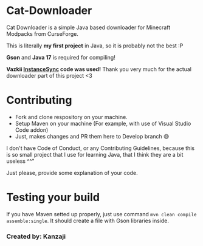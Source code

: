 # Cat-Downloader
Cat Downloader is a simple Java based downloader for Minecraft Modpacks from CurseForge.

This is literally **my first project** in Java, so it is probably not the best :P

**Gson** and **Java 17** is required for compiling!

**Vazkii [InstanceSync](https://github.com/Vazkii/InstanceSync) code was used!** Thank you very much for the actual downloader part of this project <3

# Contributing
- Fork and clone respository on your machine.
- Setup Maven on your machine (For example, with use of Visual Studio Code addon)
- Just, makes changes and PR them here to Develop branch :sweat_smile:

I don't have Code of Conduct, or any Contributing Guidelines, because this is so small project that I use for learning Java, that I think they are a bit useless ^^"

Just please, provide some explanation of your code.

# Testing your build
If you have Maven setted up properly, just use command `mvn clean compile assemble:single`. It should create a file with Gson libraries inside.

### Created by: Kanzaji
